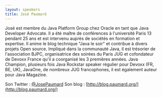 ```yaml
---
layout: speakers
title: José Paumard
---
```

José est membre du Java Platform Group chez Oracle en tant que Java Developer Advocate.
Il a été maître de conférences à l'université Paris 13 pendant 25 ans et est intervenu auprès de sociétés en formation et expertise.
Il anime le blog technique "Java le soir" et contribue à divers projets Open source.
Impliqué dans la communauté Java, il est trésorier de l'association BJPC, organisatrice des soirées du Paris JUG et cofondateur de Devoxx France qu'il a coorganisé les 3 premières années.
Java Champion, plusieurs fois Java Rockstar speaker régulier pour Devoxx (FR, BE, UK), JavaOne, de nombreux JUG francophones, il est également auteur pour Java Magazine.

Son Twitter : [@JosePaumard](http://twitter.com/JosePaumard)
Son blog : [http://blog.paumard.org/](http://blog.paumard.org/)
